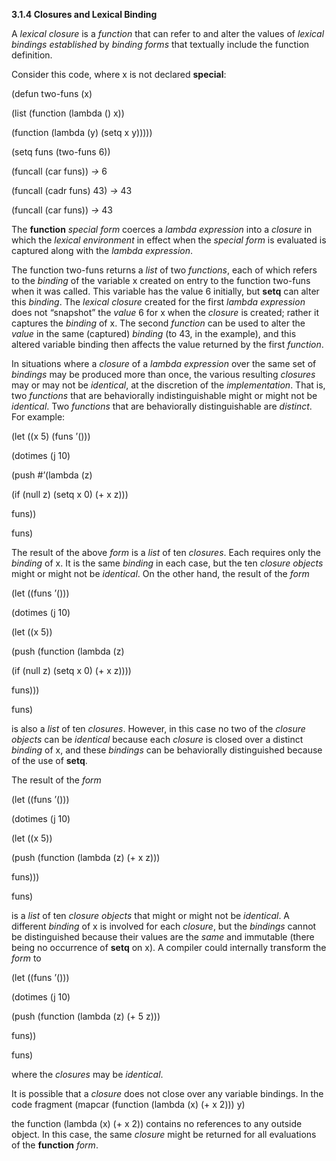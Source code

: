 **3.1.4 Closures and Lexical Binding** 

A *lexical closure* is a *function* that can refer to and alter the values of *lexical bindings established* by *binding forms* that textually include the function definition. 

Consider this code, where x is not declared **special**: 

(defun two-funs (x) 

(list (function (lambda () x)) 

(function (lambda (y) (setq x y))))) 

(setq funs (two-funs 6)) 

(funcall (car funs)) *→* 6 

(funcall (cadr funs) 43) *→* 43 

(funcall (car funs)) *→* 43 

The **function** *special form* coerces a *lambda expression* into a *closure* in which the *lexical environment* in effect when the *special form* is evaluated is captured along with the *lambda expression*. 

The function two-funs returns a *list* of two *functions*, each of which refers to the *binding* of the variable x created on entry to the function two-funs when it was called. This variable has the value 6 initially, but **setq** can alter this *binding*. The *lexical closure* created for the first *lambda expression* does not “snapshot” the *value* 6 for x when the *closure* is created; rather it captures the *binding* of x. The second *function* can be used to alter the *value* in the same (captured) *binding* (to 43, in the example), and this altered variable binding then affects the value returned by the first *function*.  



In situations where a *closure* of a *lambda expression* over the same set of *bindings* may be produced more than once, the various resulting *closures* may or may not be *identical*, at the discretion of the *implementation*. That is, two *functions* that are behaviorally indistinguishable might or might not be *identical*. Two *functions* that are behaviorally distinguishable are *distinct*. For example: 

(let ((x 5) (funs ’())) 

(dotimes (j 10) 

(push #’(lambda (z) 

(if (null z) (setq x 0) (+ x z))) 

funs)) 

funs) 

The result of the above *form* is a *list* of ten *closures*. Each requires only the *binding* of x. It is the same *binding* in each case, but the ten *closure objects* might or might not be *identical*. On the other hand, the result of the *form* 

(let ((funs ’())) 

(dotimes (j 10) 

(let ((x 5)) 

(push (function (lambda (z) 

(if (null z) (setq x 0) (+ x z)))) 

funs))) 

funs) 

is also a *list* of ten *closures*. However, in this case no two of the *closure objects* can be *identical* because each *closure* is closed over a distinct *binding* of x, and these *bindings* can be behaviorally distinguished because of the use of **setq**. 

The result of the *form* 

(let ((funs ’())) 

(dotimes (j 10) 

(let ((x 5)) 

(push (function (lambda (z) (+ x z))) 

funs))) 

funs) 

is a *list* of ten *closure objects* that might or might not be *identical*. A different *binding* of x is involved for each *closure*, but the *bindings* cannot be distinguished because their values are the *same* and immutable (there being no occurrence of **setq** on x). A compiler could internally transform the *form* to 

(let ((funs ’())) 

(dotimes (j 10) 

(push (function (lambda (z) (+ 5 z))) 

funs)) 

funs)  



where the *closures* may be *identical*. 

It is possible that a *closure* does not close over any variable bindings. In the code fragment (mapcar (function (lambda (x) (+ x 2))) y) 

the function (lambda (x) (+ x 2)) contains no references to any outside object. In this case, the same *closure* might be returned for all evaluations of the **function** *form*. 

